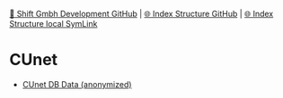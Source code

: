[📁 Shift Gmbh Development GitHub](/cerulean-circle-unlimited-2cu/product/development/2cu-custom-development/shift-gmbh-development.md) | [🌐 Index Structure GitHub](/cerulean-circle-unlimited-2cu/product/development/2cu-custom-development/shift-gmbh-development/cunet.md) | [🌐 Index Structure local SymLink](./cunet.entry.md)

# CUnet

- [CUnet DB Data (anonymized)](https://2cu.atlassian.net/wiki/spaces/CCU/pages/676364291/CUnet+DB+Data+anonymized)
